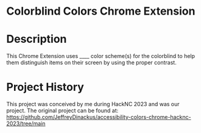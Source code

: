 # Colorblind Colors Chrome Extension

# Description

This Chrome Extension uses ____ color scheme(s) for the colorblind to help them distinguish items on their screen by using the proper contrast. 

# Project History

This project was conceived by me during HackNC 2023 and was our project. The original project can be found at: https://github.com/JeffreyDinackus/accessibility-colors-chrome-hacknc-2023/tree/main
